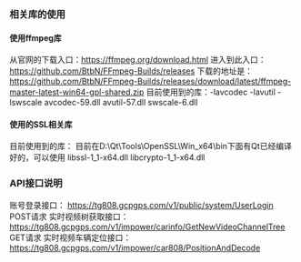 
### 相关库的使用
#### 使用ffmpeg库
从官网的下载入口：https://ffmpeg.org/download.html
进入到此入口：https://github.com/BtbN/FFmpeg-Builds/releases
下载的地址是：https://github.com/BtbN/FFmpeg-Builds/releases/download/latest/ffmpeg-master-latest-win64-gpl-shared.zip
目前使用到的库：-lavcodec -lavutil -lswscale
avcodec-59.dll
avutil-57.dll
swscale-6.dll


#### 使用的SSL相关库
目前使用到的库：
目前在D:\Qt\Tools\OpenSSL\Win_x64\bin下面有Qt已经编译好的，可以使用
libssl-1_1-x64.dll
libcrypto-1_1-x64.dll


### API接口说明
账号登录接口： https://tg808.gcpgps.com/v1/public/system/UserLogin  POST请求
实时视频树获取接口：https://tg808.gcpgps.com/v1/impower/carinfo/GetNewVideoChannelTree  GET请求
实时视频车辆定位接口：https://tg808.gcpgps.com/v1/impower/car808/PositionAndDecode
